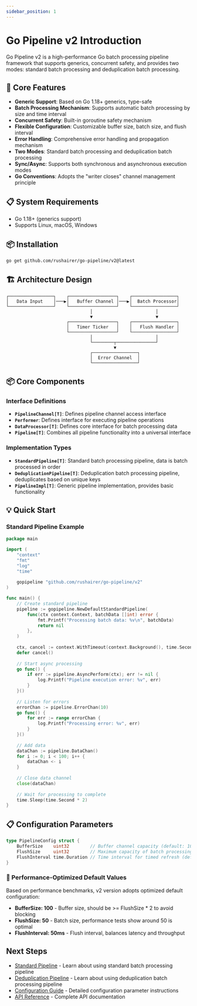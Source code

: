 ```yaml
---
sidebar_position: 1
---
```


# Go Pipeline v2 Introduction

Go Pipeline v2 is a high-performance Go batch processing pipeline framework that supports generics, concurrent safety, and provides two modes: standard batch processing and deduplication batch processing.

## 🚀 Core Features

- **Generic Support**: Based on Go 1.18+ generics, type-safe
- **Batch Processing Mechanism**: Supports automatic batch processing by size and time interval
- **Concurrent Safety**: Built-in goroutine safety mechanism
- **Flexible Configuration**: Customizable buffer size, batch size, and flush interval
- **Error Handling**: Comprehensive error handling and propagation mechanism
- **Two Modes**: Standard batch processing and deduplication batch processing
- **Sync/Async**: Supports both synchronous and asynchronous execution modes
- **Go Conventions**: Adopts the "writer closes" channel management principle

## 📋 System Requirements

- Go 1.18+ (generics support)
- Supports Linux, macOS, Windows

## 📦 Installation

```bash
go get github.com/rushairer/go-pipeline/v2@latest
```

## 🏗️ Architecture Design

```
┌─────────────────┐    ┌──────────────────┐    ┌─────────────────┐
│   Data Input    │───▶│   Buffer Channel │───▶│  Batch Processor│
└─────────────────┘    └──────────────────┘    └─────────────────┘
                                │                        │
                                ▼                        ▼
                       ┌──────────────────┐    ┌─────────────────┐
                       │   Timer Ticker   │    │   Flush Handler │
                       └──────────────────┘    └─────────────────┘
                                │                        │
                                └────────┬───────────────┘
                                         ▼
                                ┌─────────────────┐
                                │  Error Channel  │
                                └─────────────────┘
```

## 📦 Core Components

### Interface Definitions

- **`PipelineChannel[T]`**: Defines pipeline channel access interface
- **`Performer`**: Defines interface for executing pipeline operations
- **`DataProcessor[T]`**: Defines core interface for batch processing data
- **`Pipeline[T]`**: Combines all pipeline functionality into a universal interface

### Implementation Types

- **`StandardPipeline[T]`**: Standard batch processing pipeline, data is batch processed in order
- **`DeduplicationPipeline[T]`**: Deduplication batch processing pipeline, deduplicates based on unique keys
- **`PipelineImpl[T]`**: Generic pipeline implementation, provides basic functionality

## 💡 Quick Start

### Standard Pipeline Example

```go
package main

import (
    "context"
    "fmt"
    "log"
    "time"
    
    gopipeline "github.com/rushairer/go-pipeline/v2"
)

func main() {
    // Create standard pipeline
    pipeline := gopipeline.NewDefaultStandardPipeline(
        func(ctx context.Context, batchData []int) error {
            fmt.Printf("Processing batch data: %v\n", batchData)
            return nil
        },
    )
    
    ctx, cancel := context.WithTimeout(context.Background(), time.Second*10)
    defer cancel()
    
    // Start async processing
    go func() {
        if err := pipeline.AsyncPerform(ctx); err != nil {
            log.Printf("Pipeline execution error: %v", err)
        }
    }()
    
    // Listen for errors
    errorChan := pipeline.ErrorChan(10)
    go func() {
        for err := range errorChan {
            log.Printf("Processing error: %v", err)
        }
    }()
    
    // Add data
    dataChan := pipeline.DataChan()
    for i := 0; i < 100; i++ {
        dataChan <- i
    }
    
    // Close data channel
    close(dataChan)
    
    // Wait for processing to complete
    time.Sleep(time.Second * 2)
}
```

## 📋 Configuration Parameters

```go
type PipelineConfig struct {
    BufferSize    uint32        // Buffer channel capacity (default: 100)
    FlushSize     uint32        // Maximum capacity of batch processing data (default: 50)
    FlushInterval time.Duration // Time interval for timed refresh (default: 50ms)
}
```

### 🎯 Performance-Optimized Default Values

Based on performance benchmarks, v2 version adopts optimized default configuration:

- **BufferSize: 100** - Buffer size, should be >= FlushSize * 2 to avoid blocking
- **FlushSize: 50** - Batch size, performance tests show around 50 is optimal
- **FlushInterval: 50ms** - Flush interval, balances latency and throughput

## Next Steps

- [Standard Pipeline](./standard-pipeline) - Learn about using standard batch processing pipeline
- [Deduplication Pipeline](./deduplication-pipeline) - Learn about using deduplication batch processing pipeline
- [Configuration Guide](./configuration) - Detailed configuration parameter instructions
- [API Reference](./api-reference) - Complete API documentation